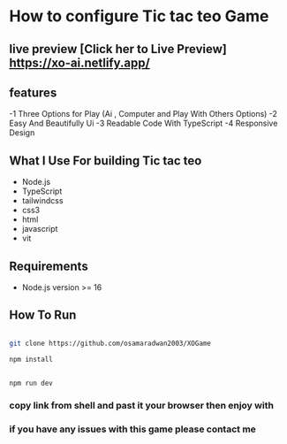 # How to configure Tic tac teo Game

## live preview [Click her to Live Preview] <https://xo-ai.netlify.app/>

## features

-1 Three Options for Play  (Ai , Computer  and  Play With Others Options)
-2 Easy And Beautifully Ui
-3 Readable Code With TypeScript
-4 Responsive Design

## What I Use For building Tic tac teo

- Node.js
- TypeScript
- tailwindcss
- css3
- html
- javascript
- vit

## Requirements

- Node.js version >= 16

## How To Run

```sh

git clone https://github.com/osamaradwan2003/XOGame

```

```sh
npm install 
```

```sh

npm run dev

```

### copy link from shell and past it your browser then enjoy with

### if you have any issues with this game please contact me
